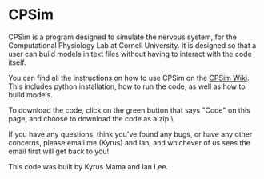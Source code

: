 # CPSim
CPSim is a program designed to simulate the nervous system, for the Computational Physiology Lab at Cornell University. It is designed so that a user can build models in text files without having to interact with the code itself. 

You can find all the instructions on how to use CPSim on the [CPSim Wiki](https://github.com/KyrusMama/CPSim/wiki). \
This includes python installation, how to run the code, as well as how to build models.

To download the code, click on the green button that says "Code" on this page, and choose to download the code as a zip.\

If you have any questions, think you've found any bugs, or have any other concerns, please email me (Kyrus) and Ian, and whichever of us sees  the email first will get back to you!



This code was built by Kyrus Mama and Ian Lee.
